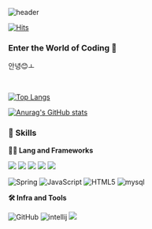 ![header](https://capsule-render.vercel.app/api?type=waving&color=gradient&height=280&text=Awesome+Coding&fontSize=70&fontAlign=50&fontAlignY=50&desc=Epic+Codes&descSize=20&descAlign=50&descAlignY=60)

[![Hits](https://hits.seeyoufarm.com/api/count/incr/badge.svg?url=https%3A%2F%2Fgithub.com%2Fyunyeobin&count_bg=%2379C83D&title_bg=%23555555&icon=&icon_color=%23E7E7E7&title=hits&edge_flat=false)](https://hits.seeyoufarm.com)
### Enter the World of Coding 👋

안녕😊ㅗ 

  <br>

  [![Top Langs](https://github-readme-stats.vercel.app/api/top-langs/?username=yunyeobin)](https://github.com/anuraghazra/github-readme-stats)

  [![Anurag's GitHub stats](https://github-readme-stats.vercel.app/api?username=yunyeobin)](https://github.com/anuraghazra/github-readme-stats)

  
### 🦾 Skills
**🧑‍💻 Lang and Frameworks**

<img src="https://img.shields.io/badge/java-007396?style=for-the-badge&logo=java&logoColor=white"> <img src="https://img.shields.io/badge/springboot-6DB33F?style=for-the-badge&logo=springboot&logoColor=white">
<img src="https://img.shields.io/badge/css-1572B6?style=for-the-badge&logo=css3&logoColor=white">
<img src="https://img.shields.io/badge/vue.js-4FC08D?style=for-the-badge&logo=vue.js&logoColor=white">
<img src="https://img.shields.io/badge/gradle-02303A?style=for-the-badge&logo=gradle&logoColor=white">

![Spring](https://img.shields.io/badge/spring-6DB33F.svg?&style=for-the-badge&logo=spring&logoColor=white)
![JavaScript](https://img.shields.io/badge/javascript-F7DF1E.svg?&style=for-the-badge&logo=javascript&logoColor=white) 
![HTML5](https://img.shields.io/badge/html5-E34F26.svg?&style=for-the-badge&logo=html5&logoColor=white) 
![mysql](https://img.shields.io/badge/mysql-4479A1.svg?&style=for-the-badge&logo=mysql&logoColor=white)


**🛠️ Infra and Tools**

![GitHub](https://img.shields.io/badge/github-181717.svg?&style=for-the-badge&logo=github&logoColor=white) ![intellij](https://img.shields.io/badge/intellij-000000.svg?&style=for-the-badge&logo=intellijidea&logoColor=white)
<img src="https://img.shields.io/badge/vscode-007ACC?style=for-the-badge&logo=visualstudiocode&logoColor=white">


